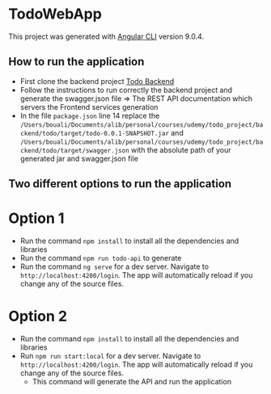 # TodoWebApp

This project was generated with [Angular CLI](https://github.com/angular/angular-cli) version 9.0.4.

## How to run the application

* First clone the backend project [Todo Backend](https://bitbucket.org/bouali-todo-app/todo-backend/src/master/)
* Follow the instructions to run correctly the backend project and generate the swagger.json file => The REST API documentation which servers the Frontend services generation
* In the file `package.json` line 14 replace the `/Users/bouali/Documents/alib/personal/courses/udemy/todo_project/backend/todo/target/todo-0.0.1-SNAPSHOT.jar` and `/Users/bouali/Documents/alib/personal/courses/udemy/todo_project/backend/todo/target/swagger.json` with the absolute path of your generated jar and swagger.json file
## Two different options to run the application
# Option 1
   * Run the command  `npm install` to install all the dependencies and libraries
   * Run the command `npm run todo-api` to generate
   * Run the command `ng serve` for a dev server. Navigate to `http://localhost:4200/login`. The app will automatically reload if you change any of the source files.
# Option 2
* Run the command  `npm install` to install all the dependencies and libraries
* Run `npm run start:local` for a dev server. Navigate to `http://localhost:4200/login`. The app will automatically reload if you change any of the source files.
    + This command will generate the API and run the application


